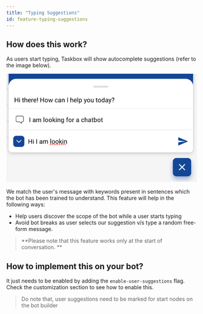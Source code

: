 ```yaml
---
title: "Typing Suggestions"
id: feature-typing-suggestions
---
```


## How does this work?

As users start typing, Taskbox will show autocomplete suggestions (refer to the image below).

![](assets/typing-suggestions.png)

We match the user's message with keywords present in sentences which the bot has been trained to understand. This feature will help in the following ways:
- Help users discover the scope of the bot while a user starts typing
- Avoid bot breaks as user selects our suggestion v/s type a random free-form message.

> **Please note that this feature works only at the start of conversation. **

## How to implement this on your bot?

It just needs to be enabled by adding the `enable-user-suggestions` flag. Check the customization section to see how to enable this.

> Do note that, user suggestions need to be marked for start nodes on the bot builder

